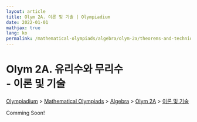 ```yaml
---
layout: article
title: Olym 2A. 이론 및 기술 | Olympiadium
date: 2022-01-01
mathjax: true
lang: ko
permalink: /mathematical-olympiads/algebra/olym-2a/theorems-and-techniques/
---
```

# Olym 2A. 유리수와 무리수 <br> <ssup> - 이론 및 기술</ssup>

<a href="{{ site.homeurl }}">Olympiadium</a> > <a href="{{ site.homeurl }}mathematical-olympiads/">Mathematical Olympiads</a> > <a href="{{ site.homeurl }}mathematical-olympiads/algebra/">Algebra</a> > <a href="{{ site.homeurl }}mathematical-olympiads/algebra/olym-2a/">Olym 2A</a> > <a href="{{ site.homeurl }}mathematical-olympiads/algebra/olym-2a/theorems-and-techniques/">이론 및 기술</a>

Comming Soon!
